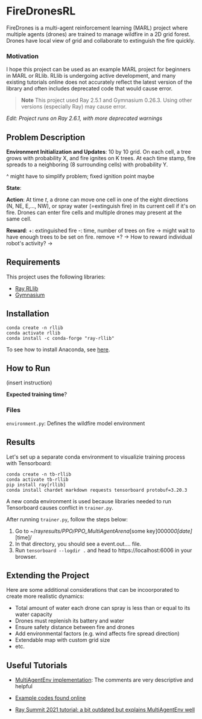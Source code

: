 # FireDronesRL

FireDrones is a multi-agent reinforcement learning (MARL) project where multiple agents (drones) are trained to manage wildfire in a 2D grid forest. Drones have local view of grid and collaborate to extinguish the fire quickly.

### Motivation

I hope this project can be used as an example MARL project for beginners in MARL or RLlib. RLlib is undergoing active development, and many existing tutorials online does not accurately reflect the latest version of the library and often includes deprecated code that would cause error.

> **Note**
> This project used Ray 2.5.1 and Gymnasium 0.26.3. Using other versions (especially Ray) may cause error.

_Edit: Project runs on Ray 2.6.1, with more deprecated warnings_

## Problem Description

**Environment Initialization and Updates**: 10 by 10 grid. On each cell, a tree grows with probability X, and fire ignites on K trees. At each time stamp, fire spreads to a neighboring (8 surrounding cells) with probability Y.

^ might have to simplify problem; fixed ignition point maybe

**State**:

**Action**: At time $t$, a drone can move one cell in one of the eight directions (N, NE, E,..., NW), or spray water (=extinguish fire) in its current cell if it's on fire. Drones can enter fire cells and multiple drones may present at the same cell.

**Reward**:
+: extinguished fire
-: time, number of trees on fire
-> might wait to have enough trees to be set on fire. remove +?
-> How to reward individual robot's activity?
->

## Requirements

This project uses the following libraries:

-   [Ray RLlib](https://docs.ray.io/en/latest/rllib/index.html)
-   [Gymnasium](https://gymnasium.farama.org/)

## Installation

```
conda create -n rllib
conda activate rllib
conda install -c conda-forge "ray-rllib"
```

To see how to install Anaconda, see [here](https://docs.anaconda.com/free/anaconda/install/).

## How to Run

(insert instruction)

**Expected training time**?

### Files

`environment.py`: Defines the wildfire model environment

## Results

Let's set up a separate conda environment to visualizie training process with Tensorboard:

```
conda create -n tb-rllib
conda activate tb-rllib
pip install ray[rllib]
conda install chardet markdown requests tensorboard protobuf=3.20.3
```

A new conda environment is used because libraries needed to run Tensorboard causes conflict in `trainer.py`.

After running `trainer.py`, follow the steps below:

1. Go to ~/ray*results/PPO/PPO_MultiAgentArena*[some key]00000*0[date]*[time]/
2. In that directory, you should see a event.out.... file.
3. Run `tensorboard --logdir .` and head to https://localhost:6006 in your browser.

## Extending the Project

Here are some additional considerations that can be incoorporated to create more realistic dynamics:

-   Total amount of water each drone can spray is less than or equal to its water capacity
-   Drones must replenish its battery and water
-   Ensure safety distance between fire and drones
-   Add environmental factors (e.g. wind affects fire spread direction)
-   Extendable map with custom grid size
-   etc.

## Useful Tutorials

-   [MultiAgentEnv implementation](https://docs.ray.io/en/latest/_modules/ray/rllib/env/multi_agent_env.html#main-content): The comments are very descriptive and helpful

-   [Example codes found online](./examples/)

-   [Ray Summit 2021 tutorial: a bit outdated but explains MultiAgentEnv well](https://github.com/sven1977/rllib_tutorials/blob/main/ray_summit_2021/tutorial_notebook.ipynb)
